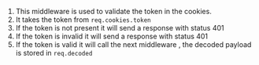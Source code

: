 
1. This middleware is used to validate the token in the cookies.
2. It takes the token from `req.cookies.token`
3. If the token is not present it will send a response with status 401
4. If the token is invalid it will send a response with status 401
5. If the token is valid it will call the next middleware , the decoded payload is stored in `req.decoded`